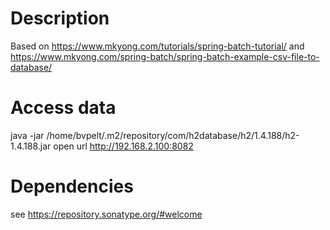 # Description

Based on https://www.mkyong.com/tutorials/spring-batch-tutorial/
and https://www.mkyong.com/spring-batch/spring-batch-example-csv-file-to-database/

# Access data
java -jar /home/bvpelt/.m2/repository/com/h2database/h2/1.4.188/h2-1.4.188.jar
open url http://192.168.2.100:8082

# Dependencies
see https://repository.sonatype.org/#welcome
